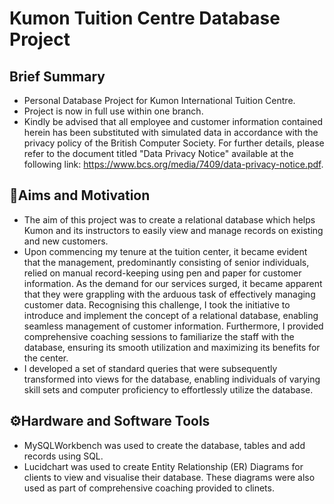 # Kumon Tuition Centre Database Project
## Brief Summary
- Personal Database Project for Kumon International Tuition Centre.
- Project is now in full use within one branch.
- Kindly be advised that all employee and customer information contained herein has been substituted with simulated data in accordance with the privacy policy of the British Computer Society. For further details, please refer to the document titled "Data Privacy Notice" available at the following link: https://www.bcs.org/media/7409/data-privacy-notice.pdf.
## 🎯Aims and Motivation
- The aim of this project was to create a relational database which helps Kumon and its instructors to easily view and manage records on existing and new customers.
- Upon commencing my tenure at the tuition center, it became evident that the management, predominantly consisting of senior individuals, relied on manual record-keeping using pen and paper for customer information. As the demand for our services surged, it became apparent that they were grappling with the arduous task of effectively managing customer data. Recognising this challenge, I took the initiative to introduce and implement the concept of a relational database, enabling seamless management of customer information. Furthermore, I provided comprehensive coaching sessions to familiarize the staff with the database, ensuring its smooth utilization and maximizing its benefits for the center.
- I developed a set of standard queries that were subsequently transformed into views for the database, enabling individuals of varying skill sets and computer proficiency to effortlessly utilize the database.
## ⚙️Hardware and Software Tools
- MySQLWorkbench was used to create the database, tables and add records using SQL.
- Lucidchart was used to create Entity Relationship (ER) Diagrams for clients to view and visualise their database. These diagrams were also used as part of comprehensive coaching provided to clinets.
